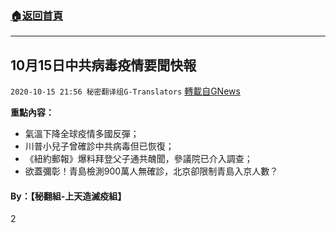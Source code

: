 ###  [:house:返回首頁](https://github.com/ourhimalayas/txt)
---

## 10月15日中共病毒疫情要聞快報
`2020-10-15 21:56 秘密翻译组G-Translators` [轉載自GNews](https://gnews.org/zh-hant/426875/)

**重點內容：**

- 氣溫下降全球疫情多國反彈；
- 川普小兒子曾確診中共病毒但已恢復；
- 《紐約郵報》爆料拜登父子通共醜聞，參議院已介入調查；
- 欲蓋彌彰！青島檢測900萬人無確診，北京卻限制青島入京人數？




####  **By：【秘翻組-上天造滅疫組】**

2
